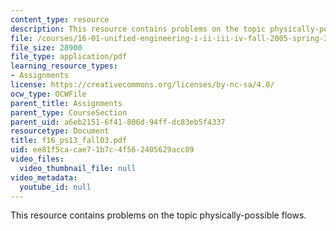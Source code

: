 ```yaml
---
content_type: resource
description: This resource contains problems on the topic physically-possible flows.
file: /courses/16-01-unified-engineering-i-ii-iii-iv-fall-2005-spring-2006/ee81f5cacae71b7c4f562405629acc89_f16_ps13_fall03.pdf
file_size: 28900
file_type: application/pdf
learning_resource_types:
- Assignments
license: https://creativecommons.org/licenses/by-nc-sa/4.0/
ocw_type: OCWFile
parent_title: Assignments
parent_type: CourseSection
parent_uid: a6eb2151-6f41-806d-94ff-dc83eb5f4337
resourcetype: Document
title: f16_ps13_fall03.pdf
uid: ee81f5ca-cae7-1b7c-4f56-2405629acc89
video_files:
  video_thumbnail_file: null
video_metadata:
  youtube_id: null
---
```

This resource contains problems on the topic physically-possible flows.